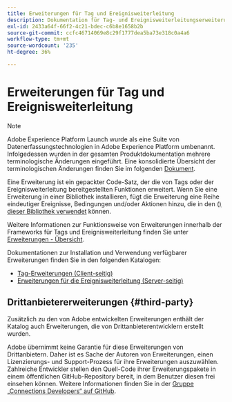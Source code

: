 ```yaml
---
title: Erweiterungen für Tag und Ereignisweiterleitung
description: Dokumentation für Tag- und Ereignisweiterleitungserweiterungen in Adobe Experience Platform.
exl-id: 2433a64f-66f2-4c21-bdec-c6b8e1658b2b
source-git-commit: ccfc46714069e8c29f1777dea5ba73e318c0a4a6
workflow-type: tm+mt
source-wordcount: '235'
ht-degree: 36%

---
```


# Erweiterungen für Tag und Ereignisweiterleitung

>[!NOTE]
>
>Adobe Experience Platform Launch wurde als eine Suite von Datenerfassungstechnologien in Adobe Experience Platform umbenannt. Infolgedessen wurden in der gesamten Produktdokumentation mehrere terminologische Änderungen eingeführt. Eine konsolidierte Übersicht der terminologischen Änderungen finden Sie im folgenden [Dokument](../term-updates.md).

Eine Erweiterung ist ein gepackter Code-Satz, der die von Tags oder der Ereignisweiterleitung bereitgestellten Funktionen erweitert. Wenn Sie eine Erweiterung in einer Bibliothek installieren, fügt die Erweiterung eine Reihe eindeutiger Ereignisse, Bedingungen und/oder Aktionen hinzu, die in den ([) dieser Bibliothek verwendet &#x200B;](../ui/managing-resources/rules.md) können.

Weitere Informationen zur Funktionsweise von Erweiterungen innerhalb der Frameworks für Tags und Ereignisweiterleitung finden Sie unter [Erweiterungen - Übersicht](../ui/managing-resources/extensions/overview.md).

Dokumentationen zur Installation und Verwendung verfügbarer Erweiterungen finden Sie in den folgenden Katalogen:

* [Tag-Erweiterungen (Client-seitig)](./client/overview.md)
* [Erweiterungen für die Ereignisweiterleitung (Server-seitig)](./server/overview.md)

## Drittanbietererweiterungen {#third-party}

Zusätzlich zu den von Adobe entwickelten Erweiterungen enthält der Katalog auch Erweiterungen, die von Drittanbieterentwicklern erstellt wurden.

Adobe übernimmt keine Garantie für diese Erweiterungen von Drittanbietern. Daher ist es Sache der Autoren von Erweiterungen, einen Lizenzierungs- und Support-Prozess für ihre Erweiterungen auszuwählen. Zahlreiche Entwickler stellen den Quell-Code ihrer Erweiterungspakete in einem öffentlichen GitHub-Repository bereit, in dem Benutzer diesen frei einsehen können. Weitere Informationen finden Sie in der [Gruppe „Connections Developers“ auf GitHub](https://github.com/Connections-Developers).
